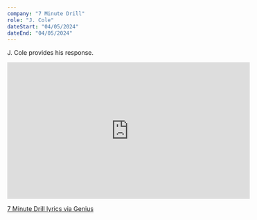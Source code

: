 ```yaml
---
company: "7 Minute Drill"
role: "J. Cole"
dateStart: "04/05/2024"
dateEnd: "04/05/2024"
---
```


J. Cole provides his response.

<iframe width="560" height="315" src="https://www.youtube.com/embed/F18RQuT3-c0?si=8vVwIz-ghbuGq1j7" title="YouTube video player" frameborder="0" allow="accelerometer; autoplay; clipboard-write; encrypted-media; gyroscope; picture-in-picture; web-share" referrerpolicy="strict-origin-when-cross-origin" allowfullscreen></iframe>

[7 Minute Drill lyrics via Genius](https://genius.com/J-cole-7-minute-drill-lyrics)